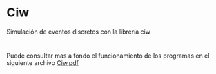 # Ciw
Simulación de eventos discretos con  la librería ciw
#
Puede consultar mas a fondo el funcionamiento de los programas en el siguiente archivo [Ciw.pdf](https://drive.google.com/file/d/1DbvPjLUV1mxFk8B5LBereYhJi3MJc0Uf/view?usp=sharing
)
